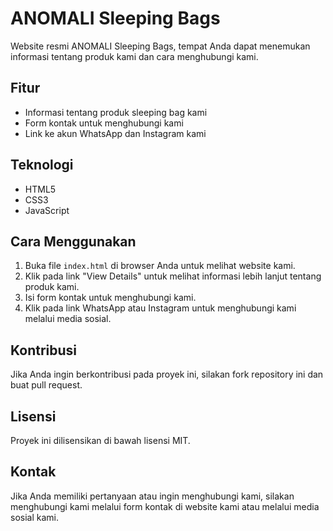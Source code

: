 # ANOMALI Sleeping Bags

Website resmi ANOMALI Sleeping Bags, tempat Anda dapat menemukan informasi tentang produk kami dan cara menghubungi kami.

## Fitur

* Informasi tentang produk sleeping bag kami
* Form kontak untuk menghubungi kami
* Link ke akun WhatsApp dan Instagram kami

## Teknologi

* HTML5
* CSS3
* JavaScript

## Cara Menggunakan

1. Buka file `index.html` di browser Anda untuk melihat website kami.
2. Klik pada link "View Details" untuk melihat informasi lebih lanjut tentang produk kami.
3. Isi form kontak untuk menghubungi kami.
4. Klik pada link WhatsApp atau Instagram untuk menghubungi kami melalui media sosial.

## Kontribusi

Jika Anda ingin berkontribusi pada proyek ini, silakan fork repository ini dan buat pull request.

## Lisensi

Proyek ini dilisensikan di bawah lisensi MIT.

## Kontak

Jika Anda memiliki pertanyaan atau ingin menghubungi kami, silakan menghubungi kami melalui form kontak di website kami atau melalui media sosial kami.
